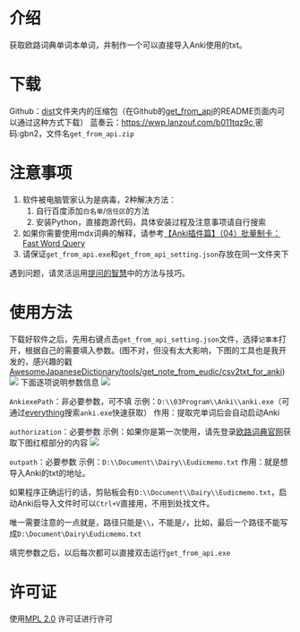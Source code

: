 # 介绍

获取欧路词典单词本单词，并制作一个可以直接导入Anki使用的txt。

# 下载

Github：[dist](dist)文件夹内的压缩包（在Github的[get_from_api](https://github.com/NoHeartPen/AwesomeJapaneseDictionary/tree/master/tools/get_from_api)的README页面内可以通过这种方式下载）
蓝奏云：[https://wwp.lanzouf.com/b011tqz9c  ](https://wwp.lanzouf.com/b011tqz9c  )密码:gbn2，文件名`get_from_api.zip`

# 注意事项

1. 软件被电脑管家认为是病毒，2种解决方法：
	1. 自行百度添加`白名单`/`信任区`的方法
	2. 安装Python，直接跑源代码，具体安装过程及注意事项请自行搜索
2. 如果你需要使用mdx词典的解释，请参考[【Anki插件篇】（04）批量制卡：Fast Word Query ]( https://zhuanlan.zhihu.com/p/81645669)
3. 请保证`get_from_api.exe`和`get_from_api_setting.json`存放在同一文件夹下

遇到问题，请灵活运用[提问的智慧](https://github.com/ryanhanwu/How-To-Ask-Questions-The-Smart-Way)中的方法与技巧。

# 使用方法

下载好软件之后，先用右键点击`get_from_api_setting.json`文件，选择`记事本`打开，根据自己的需要填入参数。(图不对，但没有太大影响，下图的工具也是我开发的，感兴趣的戳[AwesomeJapaneseDictionary/tools/get_note_from_eudic/csv2txt_for_anki](https://github.com/NoHeartPen/AwesomeJapaneseDictionary/tree/master/tools/get_note_from_eudic/csv2txt_for_anki))
![](Assets/Pasted%20image%2020220715162933.png)
下面逐项说明参数信息
![](Assets/Pasted%20image%2020220715174349.png)

`AnkiexePath`：非必要参数，可不填
示例：`D:\\03Program\\Anki\\anki.exe`（可通过[everything](https://www.voidtools.com/zh-cn/)搜索`anki.exe`快速获取）
作用：提取完单词后会自动启动Anki

`authorization`：必要参数
示例：如果你是第一次使用，请先登录[欧路词典官网](https://my.eudic.net/OpenAPI/Authorization)获取下图红框部分的内容
![](Assets/Pasted_image_20220714111636.png)

`outpath`：必要参数
示例：`D:\\Document\\Dairy\\Eudicmemo.txt`
作用：就是想导入Anki的txt的地址。

如果程序正确运行的话，剪贴板会有`D:\\Document\\Dairy\\Eudicmemo.txt`，启动Anki后导入文件时可以`Ctrl+V`直接用，不用到处找文件。

唯一需要注意的一点就是，路径只能是`\\`，不能是`/`，比如，最后一个路径不能写成`D:\Document\Dairy\Eudicmemo.txt`

填完参数之后，以后每次都可以直接双击运行`get_from_api.exe`

# 许可证

使用[MPL 2.0](https://www.mozilla.org/en-US/MPL/2.0/) 许可证进行许可